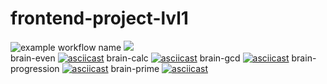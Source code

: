 # frontend-project-lvl1
![example workflow name](https://github.com/Shuhratt/frontend-project-lvl1/workflows/Super-Linter/badge.svg)
<a href="https://codeclimate.com/github/Shuhratt/frontend-project-lvl1/maintainability"><img src="https://api.codeclimate.com/v1/badges/8830e15dabf740b7365b/maintainability" /></a><br>
brain-even
[![asciicast](https://asciinema.org/a/369636.svg)](https://asciinema.org/a/369636)
brain-calc
[![asciicast](https://asciinema.org/a/369829.svg)](https://asciinema.org/a/369829)
brain-gcd
[![asciicast](https://asciinema.org/a/370385.svg)](https://asciinema.org/a/370385)
brain-progression
[![asciicast](https://asciinema.org/a/371150.svg)](https://asciinema.org/a/371150)
brain-prime
[![asciicast](https://asciinema.org/a/371158.svg)](https://asciinema.org/a/371158)
<!-- 
npm install npm -g
Процесс выполнения этого будет устанавливать все необходимые каталоги.
после npm link (От админ консоль)
если новая ссылка появилась в bin то npm unlink, после npm link 

https://intellij-support.jetbrains.com/hc/en-us/community/posts/360000029230-Go-run-configuration-using-a-Makefile 
https://overcoder.net/q/7131/nodejs-%D0%BE%D1%88%D0%B8%D0%B1%D0%BA%D0%B0-windows-enoent-%D1%81%D1%82%D0%B0%D1%82%D0%B8%D1%81%D1%82%D0%B8%D0%BA%D0%B0-c-users-rt-appdata-roaming-npm
-->
